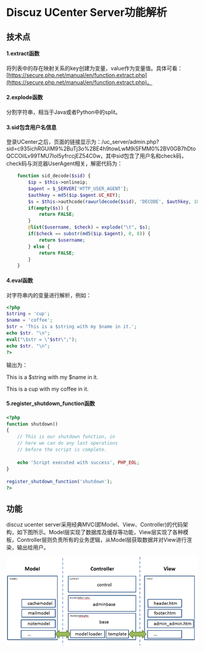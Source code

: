 # Discuz UCenter Server功能解析

## 技术点

#### 1.extract函数

将列表中的存在映射关系的key创建为变量，value作为变量值。具体可看：[https://secure.php.net/manual/en/function.extract.php](https://secure.php.net/manual/en/function.extract.php)。

#### 2.explode函数

分割字符串，相当于Java或者Python中的split。

#### 3.sid包含用户名信息

登录UCenter之后，页面的链接显示为：/uc\_server/admin.php?sid=c935ichRGUiM9%2BuTj3o%2BE4h9towLwM9iSFMM0%2BV0GB7hDtoQCCOilLv99TMU7IoI5yfrccjEZ54C0w，其中sid包含了用户名和check码，check码与浏览器UserAgent相关，解密代码为：

```php
	function sid_decode($sid) {
		$ip = $this->onlineip;
		$agent = $_SERVER['HTTP_USER_AGENT'];
		$authkey = md5($ip.$agent.UC_KEY);
		$s = $this->authcode(rawurldecode($sid), 'DECODE', $authkey, 1800);
		if(empty($s)) {
			return FALSE;
		}
		@list($username, $check) = explode("\t", $s);
		if($check == substr(md5($ip.$agent), 0, 8)) {
			return $username;
		} else {
			return FALSE;
		}
	}
```

#### 4.eval函数

对字符串内的变量进行解析，例如：

```php
<?php
$string = 'cup';
$name = 'coffee';
$str = 'This is a $string with my $name in it.';
echo $str. "\n";
eval("\$str = \"$str\";");
echo $str. "\n";
?>
```

输出为：

This is a $string with my $name in it. 

This is a cup with my coffee in it.

#### 5.register\_shutdown\_function函数

```php
<?php
function shutdown()
{
    // This is our shutdown function, in 
    // here we can do any last operations
    // before the script is complete.

    echo 'Script executed with success', PHP_EOL;
}

register_shutdown_function('shutdown');
?>
```



## 功能

discuz ucenter server采用经典MVC\(即Model、View、Controller\)的代码架构，如下图所示。Model层实现了数据库及缓存等功能，View层实现了各种模板，Controller层则负责所有的业务逻辑，从Model层获取数据并对View进行渲染，输出给用户。

![](.gitbook/assets/image.png)




